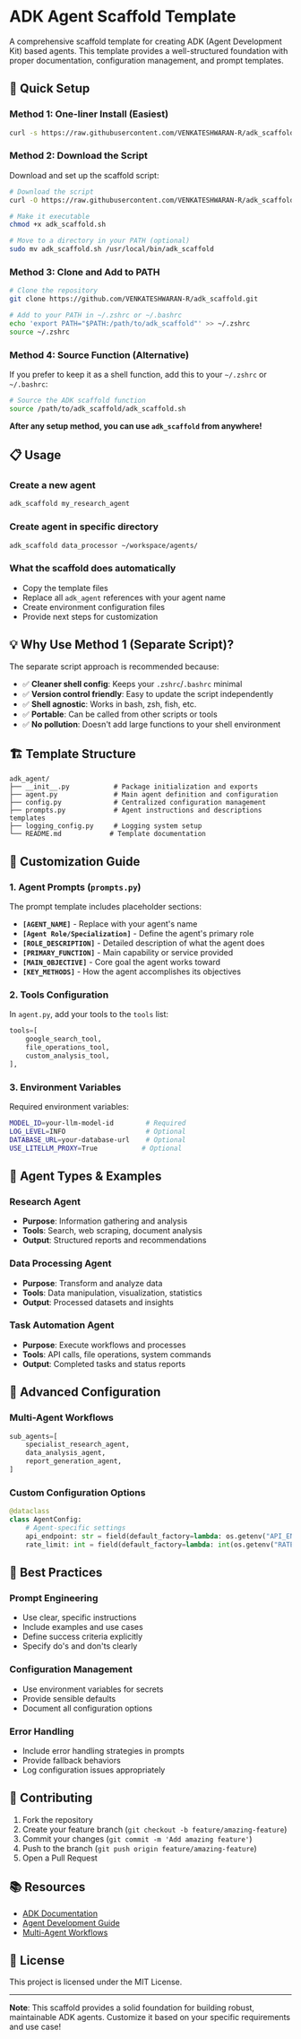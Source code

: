 # ADK Agent Scaffold Template

A comprehensive scaffold template for creating ADK (Agent Development Kit) based agents. This template provides a well-structured foundation with proper documentation, configuration management, and prompt templates.

## 🚀 Quick Setup

### Method 1: One-liner Install (Easiest)

```bash
curl -s https://raw.githubusercontent.com/VENKATESHWARAN-R/adk_scaffold/main/install.sh | bash
```

### Method 2: Download the Script

Download and set up the scaffold script:

```bash
# Download the script
curl -O https://raw.githubusercontent.com/VENKATESHWARAN-R/adk_scaffold/main/adk_scaffold.sh

# Make it executable
chmod +x adk_scaffold.sh

# Move to a directory in your PATH (optional)
sudo mv adk_scaffold.sh /usr/local/bin/adk_scaffold
```

### Method 3: Clone and Add to PATH

```bash
# Clone the repository
git clone https://github.com/VENKATESHWARAN-R/adk_scaffold.git

# Add to your PATH in ~/.zshrc or ~/.bashrc
echo 'export PATH="$PATH:/path/to/adk_scaffold"' >> ~/.zshrc
source ~/.zshrc
```

### Method 4: Source Function (Alternative)

If you prefer to keep it as a shell function, add this to your `~/.zshrc` or `~/.bashrc`:

```bash
# Source the ADK scaffold function
source /path/to/adk_scaffold/adk_scaffold.sh
```

**After any setup method, you can use `adk_scaffold` from anywhere!**

## 📋 Usage

### Create a new agent

```bash
adk_scaffold my_research_agent
```

### Create agent in specific directory

```bash
adk_scaffold data_processor ~/workspace/agents/
```

### What the scaffold does automatically

- Copy the template files
- Replace all `adk_agent` references with your agent name
- Create environment configuration files
- Provide next steps for customization

## 💡 Why Use Method 1 (Separate Script)?

The separate script approach is recommended because:

- ✅ **Cleaner shell config**: Keeps your `.zshrc`/`.bashrc` minimal
- ✅ **Version control friendly**: Easy to update the script independently
- ✅ **Shell agnostic**: Works in bash, zsh, fish, etc.
- ✅ **Portable**: Can be called from other scripts or tools
- ✅ **No pollution**: Doesn't add large functions to your shell environment

## 🏗️ Template Structure

```
adk_agent/
├── __init__.py           # Package initialization and exports
├── agent.py              # Main agent definition and configuration
├── config.py             # Centralized configuration management
├── prompts.py            # Agent instructions and descriptions templates
├── logging_config.py     # Logging system setup
└── README.md            # Template documentation
```

## 🎯 Customization Guide

### 1. Agent Prompts (`prompts.py`)

The prompt template includes placeholder sections:

- **`[AGENT_NAME]`** - Replace with your agent's name
- **`[Agent Role/Specialization]`** - Define the agent's primary role
- **`[ROLE_DESCRIPTION]`** - Detailed description of what the agent does
- **`[PRIMARY_FUNCTION]`** - Main capability or service provided
- **`[MAIN_OBJECTIVE]`** - Core goal the agent works toward
- **`[KEY_METHODS]`** - How the agent accomplishes its objectives

### 2. Tools Configuration

In `agent.py`, add your tools to the `tools` list:

```python
tools=[
    google_search_tool,
    file_operations_tool,
    custom_analysis_tool,
],
```

### 3. Environment Variables

Required environment variables:

```bash
MODEL_ID=your-llm-model-id        # Required
LOG_LEVEL=INFO                    # Optional
DATABASE_URL=your-database-url    # Optional
USE_LITELLM_PROXY=True           # Optional
```

## 🎲 Agent Types & Examples

### Research Agent

- **Purpose**: Information gathering and analysis
- **Tools**: Search, web scraping, document analysis
- **Output**: Structured reports and recommendations

### Data Processing Agent

- **Purpose**: Transform and analyze data
- **Tools**: Data manipulation, visualization, statistics
- **Output**: Processed datasets and insights

### Task Automation Agent

- **Purpose**: Execute workflows and processes
- **Tools**: API calls, file operations, system commands
- **Output**: Completed tasks and status reports

## 🔧 Advanced Configuration

### Multi-Agent Workflows

```python
sub_agents=[
    specialist_research_agent,
    data_analysis_agent,
    report_generation_agent,
]
```

### Custom Configuration Options

```python
@dataclass
class AgentConfig:
    # Agent-specific settings
    api_endpoint: str = field(default_factory=lambda: os.getenv("API_ENDPOINT"))
    rate_limit: int = field(default_factory=lambda: int(os.getenv("RATE_LIMIT", "10")))
```

## 📝 Best Practices

### Prompt Engineering

- Use clear, specific instructions
- Include examples and use cases
- Define success criteria explicitly
- Specify do's and don'ts clearly

### Configuration Management

- Use environment variables for secrets
- Provide sensible defaults
- Document all configuration options

### Error Handling

- Include error handling strategies in prompts
- Provide fallback behaviors
- Log configuration issues appropriately

## 🤝 Contributing

1. Fork the repository
2. Create your feature branch (`git checkout -b feature/amazing-feature`)
3. Commit your changes (`git commit -m 'Add amazing feature'`)
4. Push to the branch (`git push origin feature/amazing-feature`)
5. Open a Pull Request

## 📚 Resources

- [ADK Documentation](https://docs.google.com/adk)
- [Agent Development Guide](https://docs.google.com/adk/agents)
- [Multi-Agent Workflows](https://docs.google.com/adk/multi-agent)

## 📄 License

This project is licensed under the MIT License.

---

**Note**: This scaffold provides a solid foundation for building robust, maintainable ADK agents. Customize it based on your specific requirements and use case!

